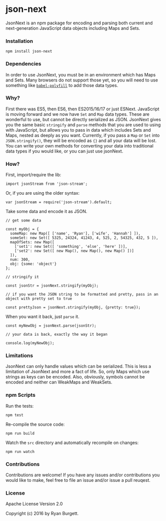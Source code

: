 # json-next

JsonNext is an npm package for encoding and parsing both current and next-generation JavaScript data objects including Maps and Sets.

### Installation
```
npm install json-next
```

### Dependencies
In order to use JsonNext, you must be in an environment which has Maps and Sets. Many browsers do not support those yet, so you will need to use something like [`babel-polyfill`](https://babeljs.io/docs/usage/polyfill/) to add those data types.

### Why?
First there was ES5, then ES6, then ES2015/16/17 or just ESNext. JavaScript is moving forward and we now have `Set` and `Map` data types. These are wonderful to use, but cannot be directly serialized as JSON. JsonNext gives you the same basic `stringify` and `parse` methods that you are used to using with JavaScript, but allows you to pass in data which includes Sets and Maps, nested as deeply as you want. Currently, if you pass a `Map` or `Set` into `JSON.stringify()`, they will be encoded as `{}` and all your data will be lost. You can write your own methods for converting your data into traditional data types if you would like, or you can just use jsonNext.

### How?
First, import/require the lib:
```
import jsonStream from 'json-stream';
```
Or, if you are using the older syntax:
```
var jsonStream = require('json-stream').default;
```
Take some data and encode it as JSON.
```
// get some data

const myObj = {
  someMap: new Map([ ['name', 'Ryan'], ['wife', 'Hannah'] ]),
  someSet: new Set([ 5325, 24324, 41243, 4, 525, 2, 54325, 432, 5 ]),
  mapOfSets: new Map([
    ['set1': new Set([ 'something', 'else', 'here' ])],
    ['set2': new Set([ new Map(), new Map(), new Map() ])]
  ]),
  num: 300,
  obj: {some: 'object'}
};

// stringify it

const jsonStr = jsonNext.stringify(myObj);

// if you want the JSON string to be formatted and pretty, pass in an object with pretty set to true

const prettyJson = jsonNext.stringify(myObj, {pretty: true});

```
When you want it back, just `parse` it.
```
const myNewObj = jsonNext.parse(jsonStr);

// your data is back, exactly the way it began

console.log(myNewObj);
```

### Limitations
JsonNext can only handle values which can be serialized. This is less a limitation of JsonNext and more a fact of life. So, only Maps which use strings as keys can be encoded. Also, obviously, symbols cannot be encoded and neither can WeakMaps and WeakSets.

### npm Scripts
Run the tests:
```
npm test
```
Re-compile the source code:
```
npm run build
```
Watch the `src` directory and automatically recompile on changes:
```
npm run watch
```

### Contributions
Contributions are welcome! If you have any issues and/or contributions you would like to make, feel free to file an issue and/or issue a pull reuqest.

### License
Apache License Version 2.0

Copyright (c) 2016 by Ryan Burgett.
